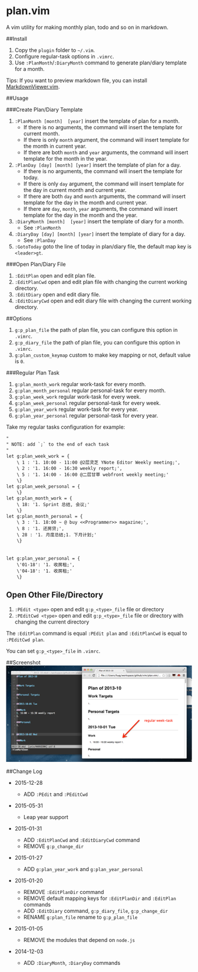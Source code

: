 plan.vim
=========
A vim utility for making monthly plan, todo and so on in markdown.

##Install
1. Copy the `plugin` folder to `~/.vim`.
1. Configure regular-task options in `.vimrc`.
1. Use `:PlanMonth`/`:DiaryMonth` command to generate plan/diary template for a month.

Tips: If you want to preview markdown file, you can install
[MarkdownViewer.vim](https://github.com/FuDesign2008/MarkdownViewer.vim).

##Usage

###Create Plan/Diary Template
1. `:PlanMonth [month]  [year]` insert the template of plan for a month.
    * If there is no arguments, the command will insert the template for
    current month.
    * If there is only `month` argument, the command will insert template for
    the month in current year.
    * If there are both `month` and `year` arguments, the command will insert
    template for the month in the year.
1. `:PlanDay [day] [month] [year]` insert the template of plan for a day.
    * If there is no arguments, the command will insert the template for today.
    * If there is only `day` argument, the command will insert template for the
    day in current month and current year.
    * If there are both `day` and `month` arguments, the command will insert
    template for the day in the month and current year.
    * If there are `day`, `month`, `year` arguments, the command will insert
    template for the day in the month and the year.
1. `:DiaryMonth [month]  [year]` insert the template of diary for a month.
    * See `:PlanMonth`
1. `:DiaryDay [day] [month] [year]` insert the template of diary for a day.
    * See `:PlanDay`
1. `:GotoToday` goto the line of today in plan/diary file, the default map
   key is `<leader>gt`.

###Open Plan/Diary File
1. `:EditPlan` open and edit plan file.
1. `:EditPlanCwd` open and edit plan file with changing the current working
   directory.
1. `:EditDiary` open and edit diary file.
1. `:EditDiaryCwd` open and edit diary file with changing the current working
   directory.

##Options
1. `g:p_plan_file` the path of plan file, you can configure this option in
`.vimrc`.
1. `g:p_diary_file` the path of plan file, you can configure this option in
`.vimrc`.
1. `g:plan_custom_keymap` custom to make key mapping or not, default value is `0`.

###Regular Plan Task
1. `g:plan_month_work` regular work-task for every month.
1. `g:plan_month_personal` regular personal-task for every month.
1. `g:plan_week_work` regular work-task for every week.
1. `g:plan_week_personal` regular personal-task for every week.
1. `g:plan_year_work` regular work-task for every year.
1. `g:plan_year_personal` regular personal-task for every year.

Take my regular tasks configuration for example:

```vim
"
" NOTE: add `;` to the end of each task
"
let g:plan_week_work = {
    \ 1 : '1. 10:00 - 11:00 @2层灵芝 YNote Editor Weekly meeting;',
    \ 2 : '1. 16:00 - 16:30 weekly report;',
    \ 5 : '1. 14:00 - 16:00 @二层甘草 webfront weekly meeting;'
    \}
let g:plan_week_personal = {
    \}
let g:plan_month_work = {
    \ 18: '1. Sprint 总结, 会议;'
    \}
let g:plan_month_personal = {
    \ 3 : '1. 18:00 ~ @ buy <<Programmer>> magazine;',
    \ 8 : '1. 还房贷;',
    \ 28 : '1. 月度总结;1. 下月计划;'
    \}


let g:plan_year_personal = {
    \'01-18': '1. 收房租;',
    \'04-18': '1. 收房租;'
    \}

```

## Open Other File/Directory
1. `:PEdit <type>` open and edit `g:p_<type>_file` file or directory
1. `:PEditCwd <type>` open and edit `g:p_<type>_file` file or directory with changing the current directory

The `:EditPlan` command is equal `:PEdit plan` and `:EditPlanCwd` is equal to `:PEditCwd plan`.

You can set  `g:p_<type>_file` in `.vimrc`.



##Screenshot
![plan-vim.png](plan-vim.png)

##Change Log

* 2015-12-28
    - ADD `:PEdit` and `:PEditCwd`

* 2015-05-31
    - Leap year support

* 2015-01-31
    - ADD `:EditPlanCwd` and `:EditDiaryCwd` command
    - REMOVE `g:p_change_dir`

* 2015-01-27
    - ADD `g:plan_year_work` and `g:plan_year_personal`

* 2015-01-20
    - REMOVE `:EditPlanDir` command
    - REMOVE default mapping keys for `:EditPlanDir` and `:EditPlan` commands
    - ADD `:EditDiary` command, `g:p_diary_file`, `g:p_change_dir`
    - RENAME `g:plan_file` rename to `g:p_plan_file`

* 2015-01-05
    - REMOVE the modules that depend on `node.js`

* 2014-12-03
    - ADD `:DiaryMonth`, `:DiaryDay` commands
